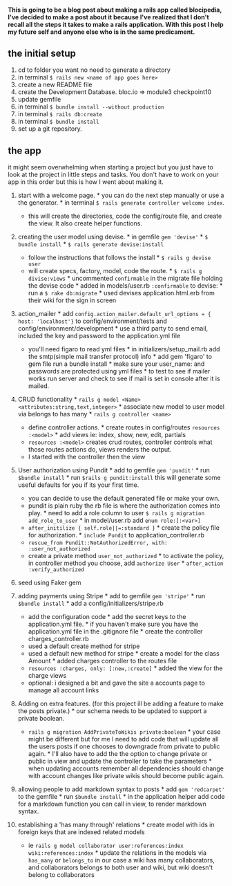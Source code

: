 #### This is going to be a blog post about making a rails app called blocipedia, I've decided to make a post about it because I've realized that I don't recall all the steps it takes to make a rails application. With this post I help my future self and anyone else who is in the same predicament.

## the initial setup
  1. cd to folder you want no need to generate a directory
  2. in terminal `$ rails new <name of app goes here>`
  3. create a new README file
  4. create the Development Database. bloc.io => module3 checkpoint10
  5. update gemfile
  6. in terminal `$ bundle install --without production`
  7. in terminal `$ rails db:create`
  8. in terminal `$ bundle install`
  9. set up a git repository.

## the app
<p> it might seem overwhelming when starting a project but you just have to look at the project in little steps and tasks. You don't have to work on your app in this order but this is how I went about making it.

  1. start with a welcome page.
    * you can do the next step manually or use a the generator.
    * in terminal `$ rails generate controller welcome index`.
      - this will create the directories, code the config/route file, and create the view. It also create helper functions.
  2. creating the user model using devise.
    * in gemfile `gem 'devise'`
    * `$ bundle install`
    * `$ rails generate devise:install`
      - follow the instructions that follows the install
    * `$ rails g devise user`
      - will create specs, factory, model, code the route.
    * `$ rails g divise:views`
    * uncommented `confirmable` in the migrate file holding the devise code
    * added in models/user.rb `:confirmable` to devise:
    * run a `$ rake db:migrate`
    * used devises application.html.erb from their wiki for the sign in screen

  3. action_mailer
    * add `config.action_mailer.default_url_options = { host: 'localhost'}` to config/environment/tests and config/environment/development
    * use a third party to send email, included the key and password to the application.yml file
      - you'll need figaro to read yml files
    * in initializers/setup_mail.rb add the smtp(simple mail transfer protocol) info
    * add gem 'figaro' to gem file run a bundle install
    * make sure your user_name: and passwords are protected using yml files
    * to test to see if mailer works run server and check to see if mail is set in console after it is mailed.

  4. CRUD functionality
    * `rails g model <Name> <attributes:string,text,integer>`
    * associate new model to user model via belongs to has many
    * `rails g controller <name>`
      - define controller actions.
    * create routes in config/routes `resources :<model>`
    * add views ie: index, show, new, edit, partials
      - `resources :<model>` creates crud routes, controller controls what those routes actions do, views renders the output.
      - I started with the controller then the view
  5. User authorization using Pundit
    * add to gemfile `gem 'pundit'`
    * run `$bundle install`
    * run `$rails g pundit:install` this will generate some useful defaults for you if its your first time.
      - you can decide to use the default generated file or make your own.
      - pundit is plain ruby the rb file is where the authorization comes into play.
    * need to add a role column to user `$ rails g migration add_role_to_user`
    * in model/user.rb add `enum role:[:<var>]`
      - `after_initilize { self.role||=:standard }`
    * create the policy file for authorization.
    * `include Pundit` to application_controller.rb
      - `rescue_from Pundit::NotAuthorizedError, with: :user_not_authorized`
      - create a private method `user_not_authorized`
    * to activate the policy, in controller method you choose, add `authorize User`
    * `after_action :verify_authorized`
  6. seed using Faker gem
  7. adding payments using Stripe
    * add to gemfile `gem 'stripe'`
    * run `$bundle install`
    * add a config/initializers/stripe.rb
      - add the configuration code
    * add the secret keys to the application.yml file.
    * if you haven't make sure you have the application.yml file in the .gitignore file
    * create the controller charges_controller.rb
      - used a default create method for stripe
      - used a default new method for stripe
    * create a model for the class Amount
    * added charges controller to the routes file
      - `resources :charges, only: [:new,:create]`
    * added the view for the charge views
      - optional: i designed a bit and gave the site a accounts page to manage all account links
  8. Adding on extra features. (for this project ill be adding a feature to make the posts private.)
    * our schema needs to be updated to support a private boolean.
      - `rails g migration AddPrivateToWikis private:boolean`
    * your case might be different but for me I need to add code that will update all the users posts if one chooses to downgrade from private to public again.
    * I'll also have to add the the option to change private or public in view and update the controller to take the parameters
    * when updating accounts remember all dependencies should change with account changes like private wikis should become public again.
  9. allowing people to add markdown syntax to posts
    * add `gem 'redcarpet'` to the gemfile
    * run `$bundle install`
    * in the application helper add code for a markdown function you can call in view, to render markdown syntax.
  10. establishing a 'has many through' relations
    * create model with ids in foreign keys that are indexed related models
      - ie `rails g model collaborator user:references:index wiki:references:index`
    * update the relations in the models via `has_many` or `belongs_to` in our case a wiki has many collaborators, and collaborators belongs to both user and wiki, but wiki doesn't belong to collaborators
